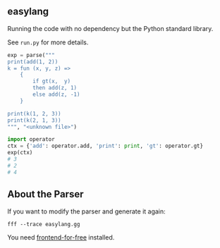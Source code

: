 ## easylang

Running the code with no dependency but the Python standard library.

See `run.py` for more details.


```python
exp = parse("""
print(add(1, 2))
k = fun (x, y, z) =>
    {
        if gt(x,  y)
        then add(z, 1)
        else add(z, -1)
    }

print(k(1, 2, 3))
print(k(2, 1, 3))
""", "<unknown file>")

import operator
ctx = {'add': operator.add, 'print': print, 'gt': operator.gt}
exp(ctx)
# 3
# 2
# 4
``` 

## About the Parser

If you want to modify the parser and generate it again:
```
fff --trace easylang.gg
```

You need [frontend-for-free](https://github.com/thautwarm/frontend-for-free/) installed.